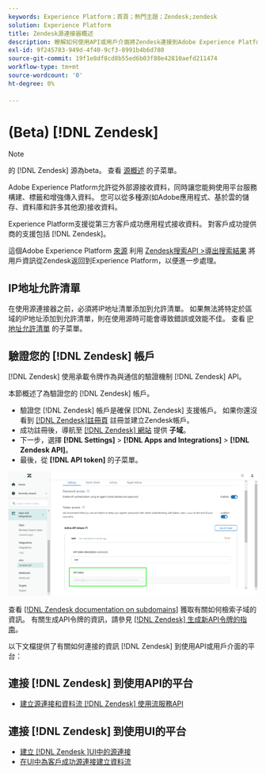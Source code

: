```yaml
---
keywords: Experience Platform；首頁；熱門主題；Zendesk;zendesk
solution: Experience Platform
title: Zendesk源連接器概述
description: 瞭解如何使用API或用戶介面將Zendesk連接到Adobe Experience Platform。
exl-id: 9f245783-949d-4f40-9cf3-8991b4b6d780
source-git-commit: 19f1e8df8cd8b55ed6b03f80e42810aefd211474
workflow-type: tm+mt
source-wordcount: '0'
ht-degree: 0%

---
```


# (Beta) [!DNL Zendesk]

>[!NOTE]
>
>的 [!DNL Zendesk] 源為beta。 查看 [源概述](../../home.md#terms-and-conditions) 的子菜單。

Adobe Experience Platform允許從外部源接收資料，同時讓您能夠使用平台服務構建、標籤和增強傳入資料。 您可以從多種源(如Adobe應用程式、基於雲的儲存、資料庫和許多其他源)接收資料。

Experience Platform支援從第三方客戶成功應用程式接收資料。 對客戶成功提供商的支援包括 [!DNL Zendesk]。

這個Adobe Experience Platform [來源](https://experienceleague.adobe.com/docs/experience-platform/sources/home.html?lang=en) 利用 [Zendesk搜索API >導出搜索結果](https://developer.zendesk.com/api-reference/ticketing/ticket-management/search/#export-search-results) 將用戶資訊從Zendesk返回到Experience Platform，以便進一步處理。

## IP地址允許清單

在使用源連接器之前，必須將IP地址清單添加到允許清單。 如果無法將特定於區域的IP地址添加到允許清單，則在使用源時可能會導致錯誤或效能不佳。 查看 [IP地址允許清單](../../ip-address-allow-list.md) 的子菜單。

## 驗證您的 [!DNL Zendesk] 帳戶

[!DNL Zendesk] 使用承載令牌作為與通信的驗證機制 [!DNL Zendesk] API。

本節概述了為驗證您的 [!DNL Zendesk] 帳戶。

* 驗證您 [!DNL Zendesk] 帳戶是確保 [!DNL Zendesk] 支援帳戶。 如果你還沒看到 [[!DNL Zendesk]註冊頁](https://www.zendesk.com/register/) 註冊並建立Zendesk帳戶。
* 成功註冊後，導航至 [[!DNL Zendesk] 網站](https://www.zendesk.com/login/) 提供 **子域**。
* 下一步，選擇 **[!DNL Settings]** > **[!DNL Apps and Integrations]** > **[!DNL Zendesk API]**。
* 最後，從 **[!DNL API token]** 的子菜單。

![Zendesk API令牌](../../images/tutorials/create/zendesk/zendesk-api-tokens.png)

查看 [[!DNL Zendesk documentation on subdomains]](https://support.zendesk.com/hc/en-us/articles/4409381383578-Where-can-I-find-my-Zendesk-subdomain-) 獲取有關如何檢索子域的資訊。 有關生成API令牌的資訊，請參見 [[!DNL Zendesk] 生成新API令牌的指南](https://support.zendesk.com/hc/en-us/articles/4408889192858-Generating-a-new-API-token)。

以下文檔提供了有關如何連接的資訊 [!DNL Zendesk] 到使用API或用戶介面的平台：

## 連接 [!DNL Zendesk] 到使用API的平台

* [建立源連接和資料流 [!DNL Zendesk] 使用流服務API](../../tutorials/api/create/customer-success/zendesk.md)

## 連接 [!DNL Zendesk] 到使用UI的平台

* [建立 [!DNL Zendesk ]UI中的源連接](../../tutorials/ui/create/customer-success/zendesk.md)
* [在UI中為客戶成功源連接建立資料流](../../tutorials/ui/dataflow/customer-success.md)
